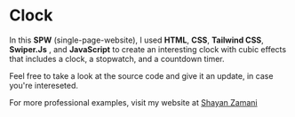 # Clock

In this **SPW** (single-page-website), I used **HTML**, **CSS**, **Tailwind CSS**, **Swiper.Js** , and **JavaScript** to create an interesting clock with cubic effects that includes a clock, a stopwatch, and a countdown timer.

Feel free to take a look at the source code and give it an update, in case you're intereseted.

For more professional examples, visit my website at [Shayan Zamani](https://shayan-zamani.me)
